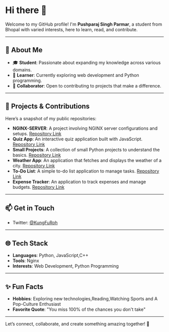 # Hi there 👋

Welcome to my GitHub profile! I'm **Pushparaj Singh Parmar**, a student from Bhopal with varied interests, here to learn, read, and contribute.

---

## 🌟 About Me

- 🎓 **Student**: Passionate about expanding my knowledge across various domains.
- 🌱 **Learner**: Currently exploring web development and Python programming.
- 🤝 **Collaborator**: Open to contributing to projects that make a difference.

---

## 🚀 Projects & Contributions

Here’s a snapshot of my public repositories:

- **NGINX-SERVER**: A project involving NGINX server configurations and setups. [Repository Link](https://github.com/pushparajwastaken/NGINX-SERVER)
- **Quiz App**: An interactive quiz application built with JavaScript. [Repository Link](https://github.com/pushparajwastaken/quiz-app)
- **Small Projects**: A collection of small Python projects to understand the basics. [Repository Link](https://github.com/pushparajwastaken/small-projects)
- **Weather App**: An application that fetches and displays the weather of a city. [Repository Link](https://github.com/pushparajwastaken/Weather-App)
- **To-Do List**: A simple to-do list application to manage tasks. [Repository Link](https://github.com/pushparajwastaken/to-do-list)
- **Expense Tracker**: An application to track expenses and manage budgets. [Repository Link](https://github.com/pushparajwastaken/expense-tracker)

---

## 📫 Get in Touch

- Twitter: [@KungFuRoh](https://x.com/@KungFuRoh)

---

## 🌐 Tech Stack

- **Languages**: Python, JavaScript,C++
- **Tools**: Nginx
- **Interests**: Web Development, Python Programming

---

## ✨ Fun Facts

- **Hobbies**: Exploring new technologies,Reading,Watching Sports and A Pop-Culture Enthusiast
- **Favorite Quote**: "You miss 100% of the chances you don't take"

---

Let’s connect, collaborate, and create something amazing together! 🚀
